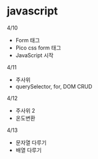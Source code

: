 # javascript
4/10
+ Form 태그
+ Pico css form 태그
+ JavaScript 시작

4/11
+ 주사위
+ querySelector, for, DOM CRUD

4/12
+ 주사위 2
+ 온도변환

4/13
+ 문자열 다루기
+ 배열 다루기
